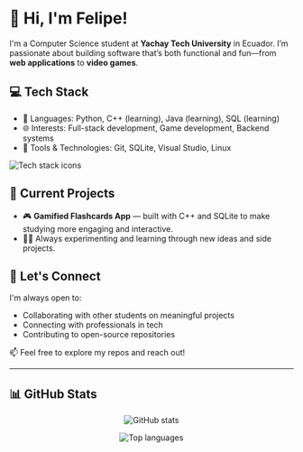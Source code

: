 # 👋 Hi, I'm Felipe!

I'm a Computer Science student at **Yachay Tech University** in Ecuador. I’m passionate about building software that’s both functional and fun—from **web applications** to **video games**.

## 💻 Tech Stack

- 🔹 Languages: Python, C++ (learning), Java (learning), SQL (learning)
- 🌐 Interests: Full-stack development, Game development, Backend systems
- 🧠 Tools & Technologies: Git, SQLite, Visual Studio, Linux

<p align="left">
  <img src="https://skillicons.dev/icons?i=python,cpp,java,sqlite,git,html,css,js&theme=light" alt="Tech stack icons" />
</p>

## 🚧 Current Projects

- 🎮 **Gamified Flashcards App** — built with C++ and SQLite to make studying more engaging and interactive.
- 👨‍💻 Always experimenting and learning through new ideas and side projects.

## 🤝 Let's Connect

I'm always open to:
- Collaborating with other students on meaningful projects
- Connecting with professionals in tech
- Contributing to open-source repositories

📫 Feel free to explore my repos and reach out!

---

## 📊 GitHub Stats

<p align="center">
  <img src="https://github-readme-stats.vercel.app/api?username=Felkimxd&show_icons=true&theme=tokyonight" alt="GitHub stats" />
</p>

<p align="center">
  <img src="https://github-readme-stats.vercel.app/api/top-langs/?username=Felkimxd&layout=compact&theme=tokyonight" alt="Top languages" />
</p>

